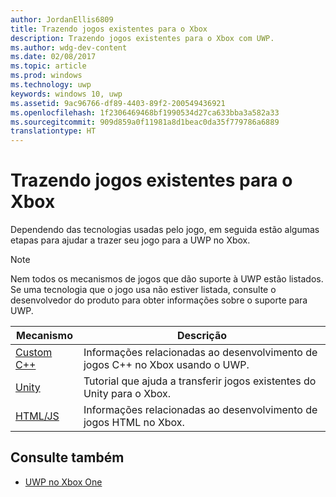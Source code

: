 ```yaml
---
author: JordanEllis6809
title: Trazendo jogos existentes para o Xbox
description: Trazendo jogos existentes para o Xbox com UWP.
ms.author: wdg-dev-content
ms.date: 02/08/2017
ms.topic: article
ms.prod: windows
ms.technology: uwp
keywords: windows 10, uwp
ms.assetid: 9ac96766-df89-4403-89f2-200549436921
ms.openlocfilehash: 1f2306469468bf1990534d27ca633bba3a582a33
ms.sourcegitcommit: 909d859a0f11981a8d1beac0da35f779786a6889
translationtype: HT
---
```

# <a name="bringing-existing-games-to-xbox"></a>Trazendo jogos existentes para o Xbox


Dependendo das tecnologias usadas pelo jogo, em seguida estão algumas etapas para ajudar a trazer seu jogo para a UWP no Xbox.

> [!NOTE]
> Nem todos os mecanismos de jogos que dão suporte à UWP estão listados. Se uma tecnologia que o jogo usa não estiver listada, consulte o desenvolvedor do produto para obter informações sobre o suporte para UWP.

| Mecanismo      | Descrição |
|------------|-------------|
|[Custom C++](development-lanes-custom-cpp.md)| Informações relacionadas ao desenvolvimento de jogos C++ no Xbox usando o UWP. |
|[Unity](development-lanes-unity.md)| Tutorial que ajuda a transferir jogos existentes do Unity para o Xbox. |
|[HTML/JS](development-lanes-html.md)| Informações relacionadas ao desenvolvimento de jogos HTML no Xbox. |

## <a name="see-also"></a>Consulte também

- [UWP no Xbox One](index.md)
